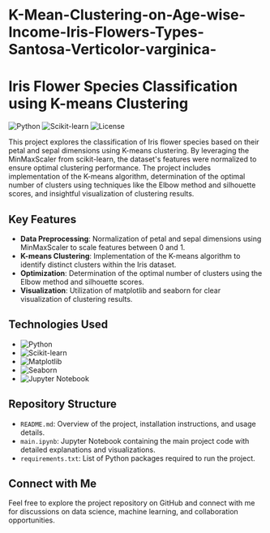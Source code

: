 # K-Mean-Clustering-on-Age-wise-Income-Iris-Flowers-Types-Santosa-Verticolor-varginica-

# Iris Flower Species Classification using K-means Clustering

![Python](https://img.shields.io/badge/Python-3.8%2B-blue)
![Scikit-learn](https://img.shields.io/badge/Scikit--learn-0.24.2-orange)
![License](https://img.shields.io/badge/License-MIT-green)

This project explores the classification of Iris flower species based on their petal and sepal dimensions using K-means clustering. By leveraging the MinMaxScaler from scikit-learn, the dataset's features were normalized to ensure optimal clustering performance. The project includes implementation of the K-means algorithm, determination of the optimal number of clusters using techniques like the Elbow method and silhouette scores, and insightful visualization of clustering results.

## Key Features
- **Data Preprocessing**: Normalization of petal and sepal dimensions using MinMaxScaler to scale features between 0 and 1.
- **K-means Clustering**: Implementation of the K-means algorithm to identify distinct clusters within the Iris dataset.
- **Optimization**: Determination of the optimal number of clusters using the Elbow method and silhouette scores.
- **Visualization**: Utilization of matplotlib and seaborn for clear visualization of clustering results.

## Technologies Used
- ![Python](https://img.shields.io/badge/Python-3.8%2B-blue)
- ![Scikit-learn](https://img.shields.io/badge/Scikit--learn-0.24.2-orange)
- ![Matplotlib](https://img.shields.io/badge/Matplotlib-3.4.2-blue)
- ![Seaborn](https://img.shields.io/badge/Seaborn-0.11.1-blue)
- ![Jupyter Notebook](https://img.shields.io/badge/Jupyter-Notebook-orange)

## Repository Structure
- `README.md`: Overview of the project, installation instructions, and usage details.
- `main.ipynb`: Jupyter Notebook containing the main project code with detailed explanations and visualizations.
- `requirements.txt`: List of Python packages required to run the project.

## Connect with Me
Feel free to explore the project repository on GitHub and connect with me for discussions on data science, machine learning, and collaboration opportunities.
